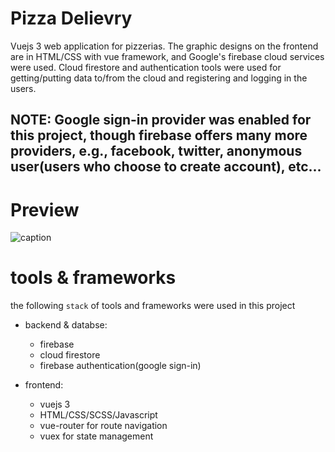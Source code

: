 # Pizza Delievry
Vuejs 3 web application for pizzerias. The graphic designs on the frontend are in  HTML/CSS with vue framework, and Google's firebase cloud services were used. Cloud firestore and authentication tools were used for getting/putting data to/from the cloud and registering and logging in the users.
## NOTE: Google sign-in provider was enabled for this project, though firebase offers many more providers, e.g., facebook, twitter, anonymous user(users who choose to create account), etc... 
# 
# Preview
![caption](screenshot/pizza-delivery-resturant.gif)
# 
# tools & frameworks
the following `stack` of tools and frameworks were used in this project

* backend & databse:
   * firebase 
   * cloud firestore 
   * firebase authentication(google sign-in)

* frontend:
   * vuejs 3
   * HTML/CSS/SCSS/Javascript 
   * vue-router for route navigation
   * vuex for state management


